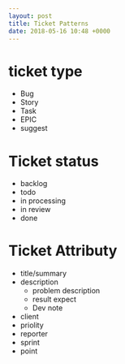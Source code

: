 ```yaml
---
layout: post
title: Ticket Patterns
date: 2018-05-16 10:48 +0000
---
```


# ticket type
* Bug
* Story
* Task
* EPIC
* suggest

# Ticket status
* backlog
* todo
* in processing
* in review
* done


# Ticket Attributy
* title/summary
* description
   * problem description
   * result expect
   * Dev note
* client
* priolity
* reporter
* sprint
* point



